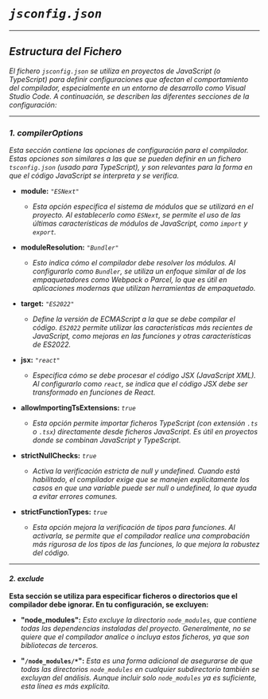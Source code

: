 <!-- Autor: Daniel Benjamin Perez Morales -->
<!-- GitHub: https://github.com/DanielBenjaminPerezMoralesDev13 -->
<!-- Gitlab: https://gitlab.com/DanielBenjaminPerezMoralesDev13 -->
<!-- Correo electrónico: danielperezdev@proton.me -->

# ***`jsconfig.json`***

---

## ***Estructura del Fichero***

*El fichero `jsconfig.json` se utiliza en proyectos de JavaScript (o TypeScript) para definir configuraciones que afectan el comportamiento del compilador, especialmente en un entorno de desarrollo como Visual Studio Code. A continuación, se describen las diferentes secciones de la configuración:*

---

### ***1. **compilerOptions*****

*Esta sección contiene las opciones de configuración para el compilador. Estas opciones son similares a las que se pueden definir en un fichero `tsconfig.json` (usado para TypeScript), y son relevantes para la forma en que el código JavaScript se interpreta y se verifica.*

- **module:** *`"ESNext"`*
  - *Esta opción especifica el sistema de módulos que se utilizará en el proyecto. Al establecerlo como `ESNext`, se permite el uso de las últimas características de módulos de JavaScript, como `import` y `export`.*

- **moduleResolution:** *`"Bundler"`*
  - *Esto indica cómo el compilador debe resolver los módulos. Al configurarlo como `Bundler`, se utiliza un enfoque similar al de los empaquetadores como Webpack o Parcel, lo que es útil en aplicaciones modernas que utilizan herramientas de empaquetado.*

- **target:** *`"ES2022"`*
  - *Define la versión de ECMAScript a la que se debe compilar el código. `ES2022` permite utilizar las características más recientes de JavaScript, como mejoras en las funciones y otras características de ES2022.*

- **jsx:** *`"react"`*
  - *Especifica cómo se debe procesar el código JSX (JavaScript XML). Al configurarlo como `react`, se indica que el código JSX debe ser transformado en funciones de React.*

- **allowImportingTsExtensions:** *`true`*
  - *Esta opción permite importar ficheros TypeScript (con extensión `.ts` o `.tsx`) directamente desde ficheros JavaScript. Es útil en proyectos donde se combinan JavaScript y TypeScript.*

- **strictNullChecks:** *`true`*
  - *Activa la verificación estricta de null y undefined. Cuando está habilitado, el compilador exige que se manejen explícitamente los casos en que una variable puede ser null o undefined, lo que ayuda a evitar errores comunes.*

- **strictFunctionTypes:** *`true`*
  - *Esta opción mejora la verificación de tipos para funciones. Al activarla, se permite que el compilador realice una comprobación más rigurosa de los tipos de las funciones, lo que mejora la robustez del código.*

---

#### ***2. **exclude*****

**Esta sección se utiliza para especificar ficheros o directorios que el compilador debe ignorar. En tu configuración, se excluyen:**

- **"node_modules":** *Esto excluye la directorio `node_modules`, que contiene todas las dependencias instaladas del proyecto. Generalmente, no se quiere que el compilador analice o incluya estos ficheros, ya que son bibliotecas de terceros.*

- **"`/node_modules/*`":** *Esta es una forma adicional de asegurarse de que todas las directorios `node_modules` en cualquier subdirectorio también se excluyan del análisis. Aunque incluir solo `node_modules` ya es suficiente, esta línea es más explícita.*
